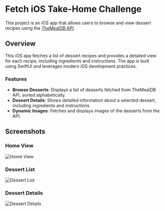 # Fetch iOS Take-Home Challenge

This project is an iOS app that allows users to browse and view dessert recipes using the [TheMealDB API](https://themealdb.com/api.php).

## Overview

This iOS app fetches a list of dessert recipes and provides a detailed view for each recipe, including ingredients and instructions. The app is built using SwiftUI and leverages modern iOS development practices.

### Features

- **Browse Desserts**: Displays a list of desserts fetched from TheMealDB API, sorted alphabetically.
- **Dessert Details**: Shows detailed information about a selected dessert, including ingredients and instructions.
- **Dynamic Images**: Fetches and displays images of the desserts from the API.

## Screenshots

### Home View
![Home View](assets/home-view.png)

### Dessert List
![Dessert List](assets/dessert-list.png)

### Dessert Details
![Dessert Details](assets/dessert-details.png)

